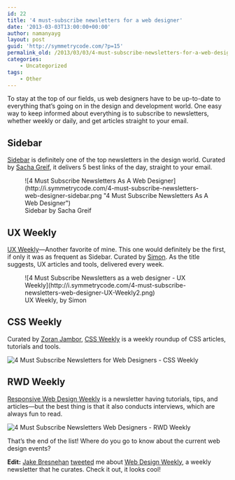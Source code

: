 ```yaml
---
id: 22
title: '4 must-subscribe newsletters for a web designer'
date: '2013-03-03T13:00:00+00:00'
author: namanyayg
layout: post
guid: 'http://symmetrycode.com/?p=15'
permalink_old: /2013/03/03/4-must-subscribe-newsletters-for-a-web-designer/
categories:
    - Uncategorized
tags:
    - Other
---
```


To stay at the top of our fields, us web designers have to be up-to-date to everything that’s going on in the design and development world. One easy way to keep informed about everything is to subscribe to newsletters, whether weekly or daily, and get articles straight to your email.

## Sidebar

[Sidebar](http://sidebar.io/) is definitely one of the top newsletters in the design world. Curated by [Sacha Greif](https://twitter.com/SachaGreif), it delivers 5 best links of the day, straight to your email.

<figure markdown="1">
![4 Must Subscribe Newsletters As A Web Designer](http://i.symmetrycode.com/4-must-subscribe-newsletters-web-designer-sidebar.png "4 Must Subscribe Newsletters As A Web Designer")

<figcaption>Sidebar by Sacha Greif</figcaption>
</figure>

## UX Weekly

[UX Weekly](http://uxwkly.com)—Another favorite of mine. This one would definitely be the first, if only it was as frequent as Sidebar. Curated by [Simon](https://twitter.com/simonv3). As the title suggests, UX articles and tools, delivered every week.

<figure markdown="1">
![4 Must Subscribe Newsletters as a web designer - UX Weekly](http://i.symmetrycode.com/4-must-subscribe-newsletters-web-designer-UX-Weekly2.png)

<figcaption>UX Weekly, by Simon</figcaption>
</figure>

## CSS Weekly

Curated by [Zoran Jambor](https://twitter.com/ZoranJambor), [CSS Weekly](http://css-weekly.com/) is a weekly roundup of CSS articles, tutorials and tools.

![4 Must Subscribe Newsletters for Web Designers - CSS Weekly](http://i.symmetrycode.com/4-must-subscribe-newsletters-web-designer-CSS-Weekly.png)

## RWD Weekly

[Responsive Web Design Weekly](http://responsivedesignweekly.com/) is a newsletter having tutorials, tips, and articles—but the best thing is that it also conducts interviews, which are always fun to read.

![4 Must Subscribe Newsletters Web Designers - RWD Weekly](http://i.symmetrycode.com/4-must-subscribe-newsletters-web-designer-RWD-Weekly.png)

That’s the end of the list! Where do you go to know about the current web design events?

**Edit:** [Jake Bresnehan](https://twitter.com/jake_bresnehan) [tweeted](https://twitter.com/jake_bresnehan/status/308723155415994370) me about [Web Design Weekly](http://web-design-weekly.com/), a weekly newsletter that he curates. Check it out, it looks cool!
